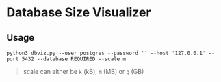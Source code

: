 # Database Size Visualizer

## Usage
`python3 dbviz.py --user postgres --password '' --host '127.0.0.1' --port 5432 --database REQUIRED --scale m`

> scale can either be `k` (kB), `m` (MB) or `g` (GB)

